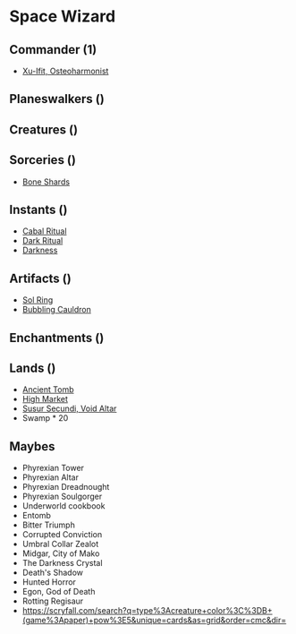 # Space Wizard

## Commander (1)
* [Xu-Ifit, Osteoharmonist](https://www.cardkingdom.com/catalog/search?search=header&filter%5Bname%5D=Xu-Ifit%2C+Osteoharmonist)

## Planeswalkers ()

## Creatures ()

## Sorceries ()
* [Bone Shards]()

## Instants ()
* [Cabal Ritual]()
* [Dark Ritual]()
* [Darkness]()

## Artifacts ()
* [Sol Ring]()
* [Bubbling Cauldron]()

## Enchantments ()

## Lands ()
* [Ancient Tomb]()
* [High Market]()
* [Susur Secundi, Void Altar]()
* Swamp * 20

## Maybes
* Phyrexian Tower
* Phyrexian Altar
* Phyrexian Dreadnought
* Phyrexian Soulgorger
* Underworld cookbook
* Entomb
* Bitter Triumph
* Corrupted Conviction
* Umbral Collar Zealot
* Midgar, City of Mako
* The Darkness Crystal
* Death's Shadow
* Hunted Horror
* Egon, God of Death
* Rotting Regisaur
* https://scryfall.com/search?q=type%3Acreature+color%3C%3DB+(game%3Apaper)+pow%3E5&unique=cards&as=grid&order=cmc&dir=